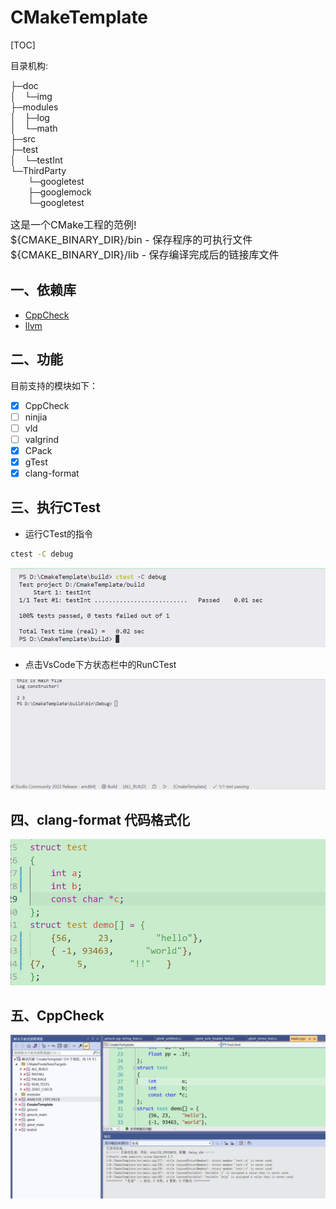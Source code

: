 # CMakeTemplate

[TOC]

目录机构:

├─doc<br>
│&emsp;└─img<br>
├─modules<br>
│&emsp;├─log<br>
│&emsp;└─math<br>
├─src<br>
├─test<br>
│&emsp;└─testInt<br>
└─ThirdParty<br>
&emsp;&emsp;└─googletest<br>
&emsp;&emsp;├─googlemock<br>
&emsp;&emsp;└─googletest<br>
     


<font size = 3>
这是一个CMake工程的范例!<br>
${CMAKE_BINARY_DIR}/bin - 保存程序的可执行文件<br>
${CMAKE_BINARY_DIR}/lib - 保存编译完成后的链接库文件  
</font>

## 一、依赖库
+ [CppCheck](http://cppcheck.net)
+ [llvm](https://llvm.org/)

## 二、功能
目前支持的模块如下：

- [X] CppCheck
- [ ] ninjia
- [ ] vld
- [ ] valgrind
- [X] CPack
- [X] gTest
- [x] clang-format

## 三、执行CTest
+ 运行CTest的指令
```bash
ctest -C debug
```
<div align=center>
<img src="doc/img/CTest1.png">
</div>

+ 点击VsCode下方状态栏中的RunCTest
<div align=center>
<img src="doc/img/CTest.gif">
</div>

## 四、clang-format 代码格式化
<div align=center>
<img src="doc/img/format.gif">
</div>

## 五、CppCheck
<div align=center>
<img src="doc/img/CppCheck.png">
</div>
